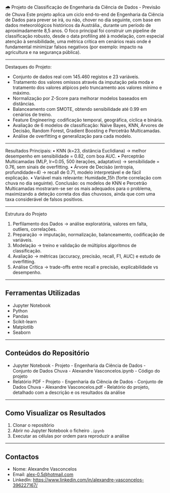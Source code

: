🌧️ Projeto de Classificação de Engenharia da Ciência de Dados - Previsão de Chuva
Este projeto aplica um ciclo end-to-end de Engenharia da Ciência de Dados para prever se irá, ou não, chover no dia seguinte, com base em dados meteorológicos históricos da Austrália., durante um período de aproximadamente 8,5 anos.
O foco principal foi construir um pipeline de classificação robusto, desde o data profiling até à modelação, com especial atenção à sensibilidade, uma métrica crítica em cenários reais onde é fundamental minimizar falsos negativos (por exemplo: impacto na agricultura e na segurança pública).
________________________________________
Destaques do Projeto:
- Conjunto de dados real com 145.460 registos e 23 variáveis.
- Tratamento dos valores omissos através da imputação pela moda e tratamento dos valores atípicos pelo truncamento aos valores mínimo e máximo.
- Normalização por Z-Score para melhorar modelos baseados em distâncias.
- Balanceamento com SMOTE, obtendo sensibilidade até 0.99 em cenários de treino.
- Feature Engineering: codificação temporal, geográfica, cíclica e binária.
- Avaliação de 6 modelos de classificação: Naïve Bayes, KNN, Árvores de Decisão, Random Forest, Gradient Boosting e Percetrão Multicamadas.
- Análise de overfitting e generalização para cada modelo.
________________________________________
Resultados Principais:
•	KNN (k=23, distância Euclidiana) → melhor desempenho em sensibilidade = 0.82, com boa AUC.
•	Perceptrão Multicamadas (MLP, lr=0.05, 500 iterações, adaptativo) → sensibilidade = 0.76, sem sinais de overfitting.
•	Árvore de Decisão (entropia, profundidade=4) → recall de 0.71, modelo interpretável e de fácil explicação.
•	Variável mais relevante: Humidade_15h (forte correlação com chuva no dia seguinte).
Conclusão: os modelos de KNN e Percetrão Multicamadas mostraram-se ser os mais adequados para o problema, maximizando a deteção correta dos dias chuvosos, ainda que com uma taxa considerável de falsos positivos.
________________________________________
Estrutura do Projeto
1.	Perfilamento dos Dados → análise exploratória, valores em falta, outliers, correlações.
2.	Preparação → imputação, normalização, balanceamento, codificação de variáveis.
3.	Modelação → treino e validação de múltiplos algoritmos de classificação.
4.	Avaliação → métricas (accuracy, precisão, recall, F1, AUC) e estudo de overfitting.
5.	Análise Crítica → trade-offs entre recall e precisão, explicabilidade vs desempenho.
________________________________________

## Ferramentas Utilizadas
- Jupyter Notebook
- Python
- Pandas
- Scikit-learn
- Matplotlib
- Seaborn
________________________________________

## Conteúdos do Repositório
- Jupyter Notebook - Projeto - Engenharia da Ciência de Dados - Conjunto de Dados Chuva - Alexandre Vasconcelos.ipynb - Código do projeto
- Relatório PDF - Projeto - Engenharia da Ciência de Dados - Conjunto de Dados Chuva - Alexandre Vasconcelos.pdf - Relatório do projeto, detalhado com a descrição e os resultados da análise
________________________________________

## Como Visualizar os Resultados
1. Clonar o repositório
2. Abrir no Jupyter Notebook o ficheiro `.ipynb`
3. Executar as células por ordem para reproduzir a análise
________________________________________

## Contactos
- Nome: Alexandre Vasconcelos
- Email: alex-0.5@hotmail.com
- LinkedIn: https://www.linkedin.com/in/alexandre-vasconcelos-396227167/
